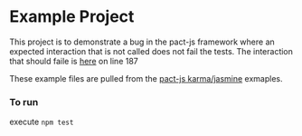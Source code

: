 # Example Project

This project is to demonstrate a bug in the pact-js framework where an expected interaction that is not called does not fail the tests.
The interaction that should faile is [here](https://github.com/bbarke/pact-js-example/blob/master/client-spec.js#L187) on line 187

These example files are pulled from the [pact-js karma/jasmine](https://github.com/pact-foundation/pact-js/tree/master/karma/jasmine) exmaples.

### To run
execute `npm test`
